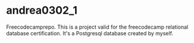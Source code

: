 # andrea0302_1
Freecodecamprepo. 
This is a project valid for the freecodecamp relational database certification. It's a Postgresql database created by myself.
